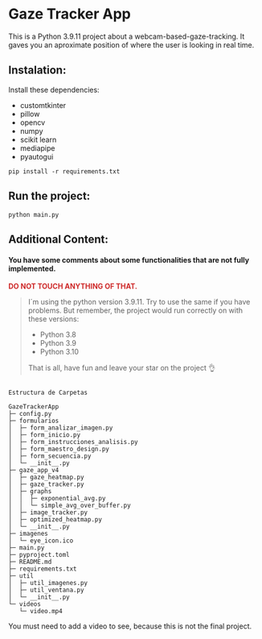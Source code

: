 # Gaze Tracker App


This is a Python 3.9.11 project about a webcam-based-gaze-tracking. It gaves you an aproximate position of where the user is looking in real time.

## Instalation:
Install these dependencies:
- customtkinter
- pillow
- opencv
- numpy
- scikit learn
- mediapipe
- pyautogui

```shell
pip install -r requirements.txt
```

## Run the project:
```shell
python main.py
```

## Additional Content:
####  You have some comments about some functionalities that are not fully implemented. 
**<span style="color:rgb(206, 42, 42)">DO NOT TOUCH ANYTHING OF THAT.</span>**

<!-- Warning for a GITHUB ALERT -->
<!-- > [!WARNING]  -->
> I´m using the python version 3.9.11. Try to use the same if you have problems. But remember, the project would run correctly on with these versions:
> - Python 3.8
> - Python 3.9
> - Python 3.10
>
> That is all, have fun and leave your star on the project 👌

```

Estructura de Carpetas

GazeTrackerApp
├─ config.py
├─ formularios
│  ├─ form_analizar_imagen.py
│  ├─ form_inicio.py
│  ├─ form_instrucciones_analisis.py
│  ├─ form_maestro_design.py
│  ├─ form_secuencia.py
│  └─ __init__.py
├─ gaze_app_v4
│  ├─ gaze_heatmap.py
│  ├─ gaze_tracker.py
│  ├─ graphs
│  │  ├─ exponential_avg.py
│  │  └─ simple_avg_over_buffer.py
│  ├─ image_tracker.py
│  ├─ optimized_heatmap.py
│  └─ __init__.py
├─ imagenes
│  └─ eye_icon.ico
├─ main.py
├─ pyproject.toml
├─ README.md
├─ requirements.txt
├─ util
│  ├─ util_imagenes.py
│  ├─ util_ventana.py
│  └─ __init__.py
└─ videos
   └─ video.mp4

```

You must need to add a video to see, because this is not the final project.

